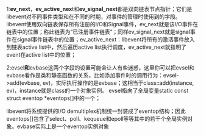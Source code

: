1:**ev_next**，**ev_active_nex**t和**ev_signal_next**都是双向链表节点指针；它们是libevent对不同事件类型和在不同的时期，对事件的管理时使用到的字段。libevent使用双向链表保存所有注册的I/O和Signal事件，ev_next就是该I/O事件在链表中的位置；称此链表为“已注册事件链表”；同样ev_signal_next就是signal事件在signal事件链表中的位置；ev_active_next：libevent将所有的激活事件放入到链表active
list中，然后遍历active list执行调度，ev_active_next就指明了event在active list中的位置；

2:evsel**和**evbase这两个字段的设置可能会让人有些迷惑，这里你可以把evsel和evbase看作是类和静态函数的关系，比如添加事件时的调用行为：evsel->add(evbase,  ev)，实际执行操作的是evbase；这相当于class::add(instance, ev)，instance就是class的一个对象实例。
 evsel指向了全局变量static const struct eventop *eventops[]中的一个；

libevent将系统提供的I/O  demultiplex机制统一封装成了eventop结构；因此eventops[]包含了select、poll、kequeue和epoll等等其中的若干个全局实例对象。evbase实际上是一个eventop实例对象